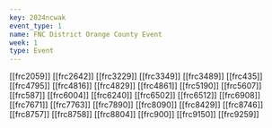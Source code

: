 ```yaml
---
key: 2024ncwak
event_type: 1
name: FNC District Orange County Event
week: 1
type: Event
---
```

[[frc2059]]
[[frc2642]]
[[frc3229]]
[[frc3349]]
[[frc3489]]
[[frc435]]
[[frc4795]]
[[frc4816]]
[[frc4829]]
[[frc4861]]
[[frc5190]]
[[frc5607]]
[[frc587]]
[[frc6004]]
[[frc6240]]
[[frc6502]]
[[frc6512]]
[[frc6908]]
[[frc7671]]
[[frc7763]]
[[frc7890]]
[[frc8090]]
[[frc8429]]
[[frc8746]]
[[frc8757]]
[[frc8758]]
[[frc8804]]
[[frc900]]
[[frc9150]]
[[frc9259]]
